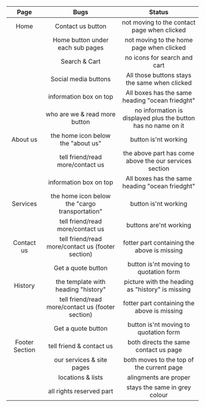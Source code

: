 
|Page        |Bugs      | Status     |
|:-----------------:|:-----------------:|:-----------------:|
|Home |Contact us button|not moving to the contact page when clicked|
|     |Home button under each sub pages|not moving to the home page when clicked|
|     |Search & Cart|no icons for search and cart
|     |Social media buttons|All those buttons stays the same when clicked|
|     |information box on top|All boxes has the same heading "ocean friedght"|
|     |who are we & read more button|no information is displayed plus the button has no name on it|
|About us|the home icon below the "about us"|button is'nt working|
|     |tell friend/read more/contact us|the above part has come above the our services section|
|     |information box on top|All boxes has the same heading "ocean friedght"|
|Services|the home icon below the "cargo transportation"|button is'nt working|
|        |tell friend/read more/contact us|buttons are'nt working|
|Contact us|tell friend/read more/contact us (footer section)|fotter part containing the above is missing|
|          |Get a quote button|button is'nt moving to quotation form|
|History|the template with heading "history"|picture with the heading as "history" is missing|
|       |tell friend/read more/contact us (footer section)|fotter part containing the above is missing|
|       |Get a quote button|button is'nt moving to quotation form|
|Footer Section|tell friend & contact us| both directs the same contact us page|
|              |our services & site pages| both moves to the top of the current page|
|              |locations & lists|alingments are proper|
|              |all rights reserved part|stays the same in grey colour|
